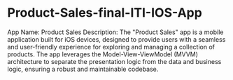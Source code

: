 # Product-Sales-final-ITI-IOS-App
 App Name: Product Sales  Description:  The "Product Sales" app is a mobile application built for iOS devices, designed to provide users with a seamless and user-friendly experience for exploring and managing a collection of products. The app leverages the Model-View-ViewModel (MVVM) architecture to separate the presentation logic from the data and business logic, ensuring a robust and maintainable codebase.
